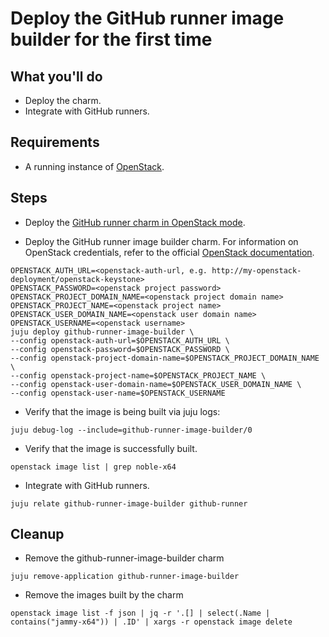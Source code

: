 # Deploy the GitHub runner image builder for the first time

## What you'll do

- Deploy the charm.
- Integrate with GitHub runners.

## Requirements

- A running instance of [OpenStack](https://microstack.run/docs/single-node).

## Steps

- Deploy the [GitHub runner charm in OpenStack mode](https://charmhub.io/github-runner/docs/how-to-openstack-runner).

- Deploy the GitHub runner image builder charm. For information on OpenStack credentials, refer 
to the official [OpenStack documentation](https://docs.openstack.org/python-openstackclient/pike/configuration/index.html).

```
OPENSTACK_AUTH_URL=<openstack-auth-url, e.g. http://my-openstack-deployment/openstack-keystone>
OPENSTACK_PASSWORD=<openstack project password>
OPENSTACK_PROJECT_DOMAIN_NAME=<openstack project domain name>
OPENSTACK_PROJECT_NAME=<openstack project name>
OPENSTACK_USER_DOMAIN_NAME=<openstack user domain name>
OPENSTACK_USERNAME=<openstack username>
juju deploy github-runner-image-builder \
--config openstack-auth-url=$OPENSTACK_AUTH_URL \
--config openstack-password=$OPENSTACK_PASSWORD \
--config openstack-project-domain-name=$OPENSTACK_PROJECT_DOMAIN_NAME \
--config openstack-project-name=$OPENSTACK_PROJECT_NAME \
--config openstack-user-domain-name=$OPENSTACK_USER_DOMAIN_NAME \
--config openstack-user-name=$OPENSTACK_USERNAME
```

- Verify that the image is being built via juju logs:
```
juju debug-log --include=github-runner-image-builder/0
```

- Verify that the image is successfully built. 
```
openstack image list | grep noble-x64
```

- Integrate with GitHub runners. 
```
juju relate github-runner-image-builder github-runner
```

## Cleanup

- Remove the github-runner-image-builder charm
```
juju remove-application github-runner-image-builder
```

- Remove the images built by the charm
```
openstack image list -f json | jq -r '.[] | select(.Name | contains("jammy-x64")) | .ID' | xargs -r openstack image delete
```

